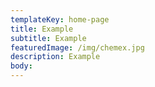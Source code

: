 ```yaml
---
templateKey: home-page
title: Example
subtitle: Example
featuredImage: /img/chemex.jpg
description: Example
body:
---
```

